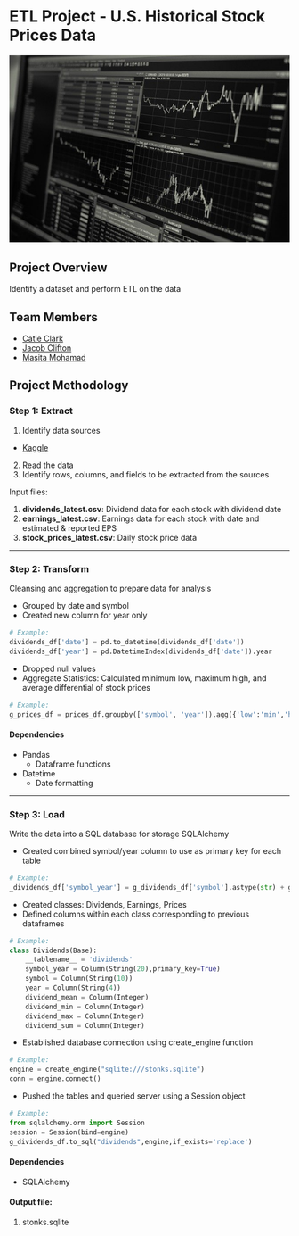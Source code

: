 # ETL Project - U.S. Historical Stock Prices Data

![sql.png](stock.jpg)

## Project Overview 
Identify a dataset and perform ETL on the data

## Team Members

* [Catie Clark](https://github.com/csidneyclark)
* [Jacob Clifton](https://github.com/cliftjc1)
* [Masita Mohamad](https://github.com/masitamohamad)

## Project Methodology 
### Step 1: **Extract**

1. Identify data sources
* [Kaggle](https://www.kaggle.com/tsaustin/us-historical-stock-prices-with-earnings-data/data)
2. Read the data 
3. Identify rows, columns, and fields to be extracted from the sources

Input files:
1. **dividends_latest.csv**: Dividend data for each stock with dividend date
2. **earnings_latest.csv**: Earnings data for each stock with date and estimated & reported EPS
3. **stock_prices_latest.csv**: Daily stock price data 
---
### Step 2: **Transform**

Cleansing and aggregation to prepare data for analysis
* Grouped by date and symbol
* Created new column for year only

```python
# Example:
dividends_df['date'] = pd.to_datetime(dividends_df['date'])
dividends_df['year'] = pd.DatetimeIndex(dividends_df['date']).year
```

* Dropped null values
* Aggregate Statistics: Calculated minimum low, maximum high, and average differential of stock prices

```python
# Example:
g_prices_df = prices_df.groupby(['symbol', 'year']).agg({'low':'min','high':'max','differential':'mean'})
```

#### Dependencies
* Pandas
  * Dataframe functions
* Datetime
  * Date formatting
---
### Step 3: **Load**

Write the data into a SQL database for storage
SQLAlchemy
* Created combined symbol/year column to use as primary key for each table

```python
# Example:
_dividends_df['symbol_year'] = g_dividends_df['symbol'].astype(str) + g_dividends_df['year'].astype(str)
```

* Created classes: Dividends, Earnings, Prices
* Defined columns within each class corresponding to previous dataframes

```python
# Example:
class Dividends(Base):
    __tablename__ = 'dividends'
    symbol_year = Column(String(20),primary_key=True)
    symbol = Column(String(10))
    year = Column(String(4))
    dividend_mean = Column(Integer)
    dividend_min = Column(Integer)
    dividend_max = Column(Integer)
    dividend_sum = Column(Integer)
```

* Established database connection using create_engine function
```python
# Example:
engine = create_engine("sqlite:///stonks.sqlite")
conn = engine.connect()
```

* Pushed the tables and queried server using a Session object
```python
# Example:
from sqlalchemy.orm import Session
session = Session(bind=engine)
g_dividends_df.to_sql("dividends",engine,if_exists='replace')
```

#### Dependencies
* SQLAlchemy

#### Output file:
1. stonks.sqlite
